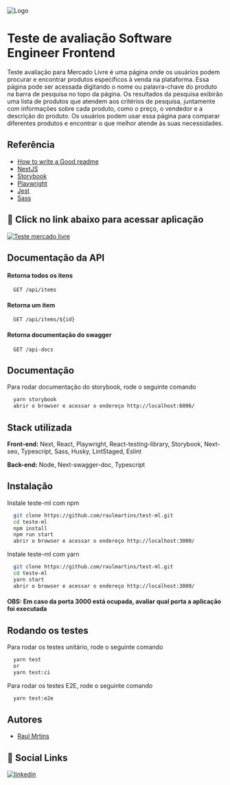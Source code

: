 ![Logo](https://tm.ibxk.com.br/2021/08/11/11165408110376.jpg?ims=1120x420)

# Teste de avaliação Software Engineer Frontend

Teste avaliação para Mercado Livre é uma página onde os usuários podem procurar e encontrar produtos específicos à venda na plataforma. Essa página pode ser acessada digitando o nome ou palavra-chave do produto na barra de pesquisa no topo da página. Os resultados da pesquisa exibirão uma lista de produtos que atendem aos critérios de pesquisa, juntamente com informações sobre cada produto, como o preço, o vendedor e a descrição do produto. Os usuários podem usar essa página para comparar diferentes produtos e encontrar o que melhor atende às suas necessidades.

## Referência

- [How to write a Good readme](https://bulldogjob.com/news/449-how-to-write-a-good-readme-for-your-github-project)
- [NextJS](https://nextjs.org/docs)
- [Storybook](https://storybook.js.org/docs/ember/get-started/introduction)
- [Playwright](https://playwright.dev/docs/intro)
- [Jest](https://jestjs.io/pt-BR/docs/getting-started)
- [Sass](https://sass-lang.com/documentation/)

## 🔗 Click no link abaixo para acessar aplicação

[![Teste mercado livre](https://images.sftcdn.net/images/t_app-logo-l,f_auto/p/9bf2824e-96d6-11e6-91e1-00163ec9f5fa/2403975397/mercadolivre-logo.png)](https://test-ml-raulmartins.vercel.app/)

## Documentação da API

#### Retorna todos os itens

```http
  GET /api/items
```

#### Retorna um item

```http
  GET /api/items/${id}
```

#### Retorna documentação do swagger

```http
  GET /api-docs
```

## Documentação

Para rodar documentação do storybook, rode o seguinte comando

```bash
  yarn storybook
  abrir o browser e acessar o endereço http://localhost:6006/
```

## Stack utilizada

**Front-end:** Next, React, Playwright, React-testing-library, Storybook, Next-seo, Typescript, Sass, Husky, LintStaged, Eslint

**Back-end:** Node, Next-swagger-doc, Typescript

## Instalação

Instale teste-ml com npm

```bash
  git clone https://github.com/raulmartins/test-ml.git
  cd teste-ml
  npm install
  npm run start
  abrir o browser e acessar o endereço http://localhost:3000/

```

Instale teste-ml com yarn

```bash
  git clone https://github.com/raulmartins/test-ml.git
  cd teste-ml
  yarn start
  abrir o browser e acessar o endereço http://localhost:3000/
```

#### OBS: Em caso da porta 3000 está ocupada, avaliar qual porta a aplicação foi executada

## Rodando os testes

Para rodar os testes unitário, rode o seguinte comando

```bash
  yarn test
  or
  yarn test:ci

```

Para rodar os testes E2E, rode o seguinte comando

```bash
  yarn test:e2e

```

## Autores

- [Raul Mrtins](https://github.com/raulmartins)

## 🔗 Social Links

[![linkedin](https://img.shields.io/badge/linkedin-0A66C2?style=for-the-badge&logo=linkedin&logoColor=white)](https://www.linkedin.com/in/raulsnitram/)

